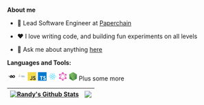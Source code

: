 **About me**

- 💼 Lead Software Engineer at [Paperchain](https://paperchain.io/)


- ❤️ I love writing code, and building fun experiments on all levels

- 💬 Ask me about anything [here](https://github.com/randy1burrell/profile/issues)



**Languages and Tools:**

<code><img height="20" src="https://raw.githubusercontent.com/github/explore/80688e429a7d4ef2fca1e82350fe8e3517d3494d/topics/go/go.png"></code>
<code><img height="20" src="https://raw.githubusercontent.com/github/explore/80688e429a7d4ef2fca1e82350fe8e3517d3494d/topics/java/java.png"></code>
<code><img height="20" src="https://raw.githubusercontent.com/github/explore/80688e429a7d4ef2fca1e82350fe8e3517d3494d/topics/javascript/javascript.png"></code>
<code><img height="20" src="https://raw.githubusercontent.com/github/explore/80688e429a7d4ef2fca1e82350fe8e3517d3494d/topics/typescript/typescript.png"></code>
<code><img height="20" src="https://raw.githubusercontent.com/github/explore/80688e429a7d4ef2fca1e82350fe8e3517d3494d/topics/react/react.png"></code>
<code><img height="20" src="https://raw.githubusercontent.com/github/explore/5c058a388828bb5fde0bcafd4bc867b5bb3f26f3/topics/graphql/graphql.png"></code>
<code><img height="20" src="https://raw.githubusercontent.com/github/explore/80688e429a7d4ef2fca1e82350fe8e3517d3494d/topics/nodejs/nodejs.png"></code>
Plus some more


| <a href="https://github.com/randy1burrell/profile"><img align="center" src="https://github-readme-stats.vercel.app/api?username=randy1burrell&count_private=true&show_icons=true&include_all_commits=true&theme=buefy&hide_border=true" alt="Randy's Github Stats" /></a> | <a href="https://github.com/randy1burrell/profile"><img align="center" src="https://github-readme-stats.vercel.app/api/top-langs/?username=randy1burrell&layout=compact&theme=buefy&hide_border=true" /></a> |
| ------------- | ------------- |
